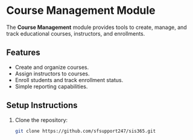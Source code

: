  # Course Management Module

The **Course Management** module provides tools to create, manage, and track educational courses, instructors, and enrollments.

## Features
- Create and organize courses.
- Assign instructors to courses.
- Enroll students and track enrollment status.
- Simple reporting capabilities.

## Setup Instructions
1. Clone the repository:
   ```bash
   git clone https://github.com/sfsupport247/sis365.git
